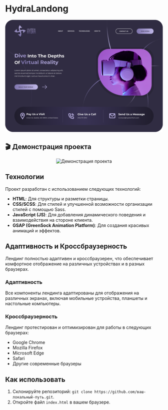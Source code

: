 
# HydraLandong
![Альтернативный текст](./README/Hydra-Desktop-UserView.png)

## 🎬 Демонстрация проекта

<p align="center">
  <img src="./README/HydraLandong-presentation.mp4" alt="Демонстрация проекта" width="800"/>
</p>

## Технологии

Проект разработан с использованием следующих технологий:

- **HTML**: Для структуры и разметки страницы.
- **CSS/SCSS**: Для стилей и улучшенной возможности организации стилей с помощью Sass.
- **JavaScript (JS)**: Для добавления динамического поведения и взаимодействия на стороне клиента.
- **GSAP (GreenSock Animation Platform)**: Для создания красивых анимаций и эффектов.

## Адаптивность и Кроссбраузерность

Лендинг полностью адаптивен и кроссбраузерен, что обеспечивает комфортное отображение на различных устройствах и в разных браузерах.

### Адаптивность

Все компоненты лендинга адаптированы для отображения на различных экранах, включая мобильные устройства, планшеты и настольные компьютеры.

### Кроссбраузерность

Лендинг протестирован и оптимизирован для работы в следующих браузерах:

- Google Chrome
- Mozilla Firefox
- Microsoft Edge
- Safari
- Другие современные браузеры

## Как использовать

1. Склонируйте репозиторий: `git clone https://github.com/ваш-локальный-путь.git`.
2. Откройте файл `index.html` в вашем браузере.


